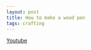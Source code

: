 ```yaml
---
layout: post
title: How to make a wood pen
tags: crafting
---
```


[Youtube](https://www.youtube.com/watch?v=doQDvyWkfAU&t=2s)
